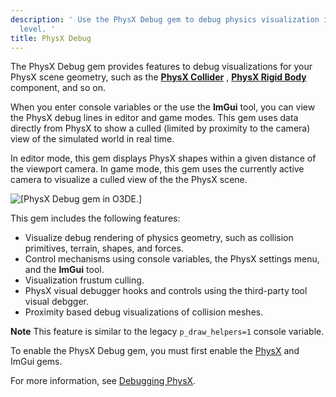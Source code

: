 ```yaml
---
description: ' Use the PhysX Debug gem to debug physics visualization in your Open 3D Engine
  level. '
title: PhysX Debug
---
```


The PhysX Debug gem provides features to debug visualizations for your PhysX scene geometry, such as the **[PhysX Collider](/docs/user-guide/features/components/physx-collider.md)** , **[PhysX Rigid Body](/docs/user-guide/features/components/physx-rigid-body-physics.md)** component, and so on\.

When you enter console variables or the use the **ImGui** tool, you can view the PhysX debug lines in editor and game modes\. This gem uses data directly from PhysX to show a culled \(limited by proximity to the camera\) view of the simulated world in real time\.

In editor mode, this gem displays PhysX shapes within a given distance of the viewport camera\. In game mode, this gem uses the currently active camera to visualize a culled view of the the PhysX scene\.

![\[PhysX Debug gem in O3DE.\]](/images/user-guide/gems/physx/gems-system-physx-debug.png)

This gem includes the following features:
+ Visualize debug rendering of physics geometry, such as collision primitives, terrain, shapes, and forces\.
+ Control mechanisms using console variables, the PhysX settings menu, and the **ImGui** tool\.
+ Visualization frustum culling\.
+ PhysX visual debugger hooks and controls using the third\-party tool visual debgger\.
+ Proximity based debug visualizations of collision meshes\.

**Note**
This feature is similar to the legacy `p_draw_helpers=1` console variable\.

To enable the PhysX Debug gem, you must first enable the [PhysX](/docs/user-guide/features/gems/physx.md) and ImGui gems\.

For more information, see [Debugging PhysX](/docs/user-guide/features/interactivity/physics/debugging.md)\.